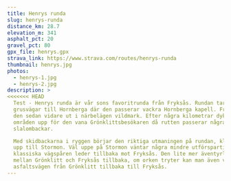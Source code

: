 ```yaml
---
title: Henrys runda
slug: henrys-runda
distance_km: 28.7
elevation_m: 341
asphalt_pct: 20
gravel_pct: 80
gpx_file: henrys.gpx
strava_link: https://www.strava.com/routes/henrys-runda
thumbnail: henrys.jpg
photos:
  - henrys-1.jpg
  - henrys-2.jpg
description: >
<<<<<<< HEAD
  Test - Henrys runda är vår sons favoritrunda från Fryksås. Rundan tar dig ned via stora
  grusvägar till Hornberga där den passerar vackra Hornberga kapell. Från Hornberga går
  den sedan vidare ut i närbelägen vildmark. Efter några kilometrar dyker några bekanta
  områden upp för den vana Grönklittsbesökaren då rutten passerar några av områdets
  slalombackar.

  Med skidbackarna i ryggen börjar den riktiga utmaningen på rundan, klättringen tillbaka
  upp till Stormon. Väl uppe på Stormon väntar några mindre utförspartier innan de
  klassiska vägspåren leder tillbaka mot Fryksås. Den lite mer äventyrliga följer skidspåret
  mellan Grönklitt och Fryksås tillbaka, om orken tryter kan man även välja att följa
  asfaltsvägen från Grönklitt tillbaka till Fryksås.
---
```

